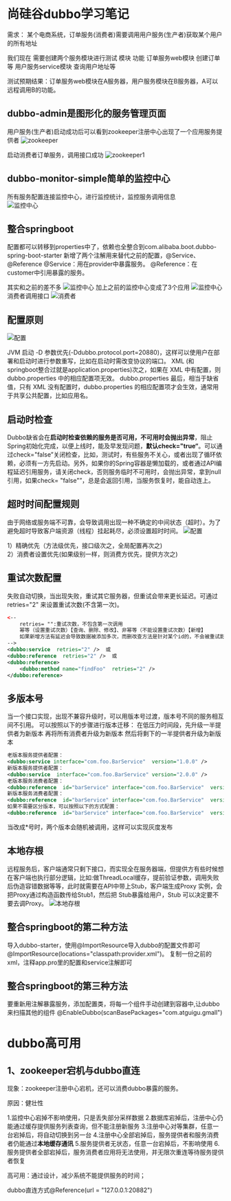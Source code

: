 # 尚硅谷dubbo学习笔记

需求：
某个电商系统，订单服务(消费者)需要调用用户服务(生产者)获取某个用户的所有地址

我们现在 需要创建两个服务模块进行测试 
模块	                功能
订单服务web模块	    创建订单等
用户服务service模块	查询用户地址等

测试预期结果：订单服务web模块在A服务器，用户服务模块在B服务器，A可以远程调用B的功能。

## dubbo-admin是图形化的服务管理页面

用户服务(生产者)启动成功后可以看到zookeeper注册中心出现了一个应用服务提供者
![zookeeper](./img/zookeeper.png "zookeeper")


启动消费者订单服务，调用接口成功
![zookeeper1](./img/zk1.png "zookeeper22")

## dubbo-monitor-simple简单的监控中心

所有服务配置连接监控中心，进行监控统计，监控服务调用信息   
![监控中心](./img/monitor.png "监控中心")

## 整合springboot
配置都可以转移到properties中了，依赖也全整合到com.alibaba.boot.dubbo-spring-boot-starter
新增了两个注解用来替代之前的配置，@Service、@Reference
@Service：用在provider中暴露服务。
@Reference：在customer中引用暴露的服务。

其实和之前的差不多
![监控中心](./img/admin.png "监控中心")
加上之前的监控中心变成了3个应用
![监控中心](./img/admin2.png "监控中心")
消费者调用接口
![消费者](./img/controller.png "消费者")

## 配置原则

![配置](./img/setting.png "优先级")

JVM 启动 -D 参数优先(-Ddubbo.protocol.port=20880)，这样可以使用户在部署和启动时进行参数重写，比如在启动时需改变协议的端口。
XML (和springboot整合过就是application.properties)次之，如果在 XML 中有配置，则 dubbo.properties 中的相应配置项无效。
dubbo.properties 最后，相当于缺省值，只有 XML 没有配置时，dubbo.properties 的相应配置项才会生效，通常用于共享公共配置，比如应用名。

## 启动时检查

Dubbo缺省会在**启动时检查依赖的服务是否可用，不可用时会抛出异常**，阻止Spring初始化完成，以便上线时，能及早发现问题，**默认check="true“**。可以通过check="false”关闭检查，比如，测试时，有些服务不关心，或者出现了循环依赖，必须有一方先启动。另外，如果你的Spring容器是懒加载的，或者通过API编程延迟引用服务，请关闭check，否则服务临时不可用时，会抛出异常，拿到null引用，如果check= "false"”，总是会返回引用，当服务恢复时，能自动连上。

## 超时时间配置规则
由于网络或服务端不可靠，会导致调用出现一种不确定的中间状态（超时）。为了避免超时导致客户端资源（线程）挂起耗尽，必须设置超时时间。
![配置](./img/timeout.png "优先级")

1）精确优先（方法级优先，接口级次之，全局配置再次之)<br/>
2）消费者设置优先(如果级别一样，则消费方优先，提供方次之)

## 重试次数配置

失败自动切换，当出现失败，重试其它服务器，但重试会带来更长延迟。可通过 retries="2" 来设置重试次数(不含第一次)。

```xml
<-- 
    retries= "":重试次数，不包含第一次调用
	幂等（设置重试次数）【查询、删除、修改】、非幂等（不能设置重试次数）【新增】
    如果新增方法有延迟会导致数据被添加多次，而删改查方法是针对某个id的，不会被重试影响
-->
<dubbo:service  retries="2" />  或 
<dubbo:reference  retries="2" />  或  
<dubbo:reference>    
    <dubbo:method name="findFoo"  retries="2" />  
</dubbo:reference>  

```

## 多版本号

当一个接口实现，出现不兼容升级时，可以用版本号过渡，版本号不同的服务相互间不引用。
可以按照以下的步骤进行版本迁移：
在低压力时间段，先升级一半提供者为新版本
再将所有消费者升级为新版本
然后将剩下的一半提供者升级为新版本

```xml
老版本服务提供者配置：  
<dubbo:service interface="com.foo.BarService"  version="1.0.0" />   
新版本服务提供者配置： 
<dubbo:service  interface="com.foo.BarService" version="2.0.0" />   
老版本服务消费者配置：  
<dubbo:reference  id="barService" interface="com.foo.BarService"  version="1.0.0" />     
新版本服务消费者配置：  
<dubbo:reference  id="barService" interface="com.foo.BarService"  version="2.0.0" />     
如果不需要区分版本，可以按照以下的方式配置：  
<dubbo:reference  id="barService" interface="com.foo.BarService"  version="*" />  
```
当改成*号时，两个版本会随机被调用，这样可以实现灰度发布

## 本地存根

远程服务后，客户端通常只剩下接口，而实现全在服务器端，但提供方有些时候想在客户端也执行部分逻辑，比如:做ThreadLocal缓存，提前验证参数，调用失败后伪造容错数据等等，此时就需要在API中带上Stub，客户端生成Proxy 实例，会把Proxy通过构造函数传给Stub1，然后把 Stub暴露给用户，Stub 可以决定要不要去调Proxy。
![本地存根](./img/stub.png "本地存根")

## 整合springboot的第二种方法

导入dubbo-starter，使用@ImportResource导入dubbo的配置文件即可@ImportResource(locations="classpath:provider.xml")。
复制一份之前的xml，注释app.pro里的配置和service注解即可

## 整合springboot的第三种方法

要重新用注解暴露服务，添加配置类，将每一个组件手动创建到容器中,让dubbo来扫描其他的组件
@EnableDubbo(scanBasePackages="com.atguigu.gmall")


# dubbo高可用

## 1、zookeeper宕机与dubbo直连

现象：zookeeper注册中心宕机，还可以消费dubbo暴露的服务。

原因：健壮性

1.监控中心宕掉不影响使用，只是丢失部分采样数据
2.数据库宕掉后，注册中心仍能通过缓存提供服务列表查询，但不能注册新服务
3.注册中心对等集群，任意一台宕掉后，将自动切换到另一台
4.注册中心全部宕掉后，服务提供者和服务消费者仍能通过**本地缓存通讯**
5.服务提供者无状态，任意一台宕掉后，不影响使用
6.服务提供者全部宕掉后，服务消费者应用将无法使用，并无限次重连等待服务提供者恢复

高可用：通过设计，减少系统不能提供服务的时间；

dubbo直连方式@Reference(url = "127.0.0.1:20882")
